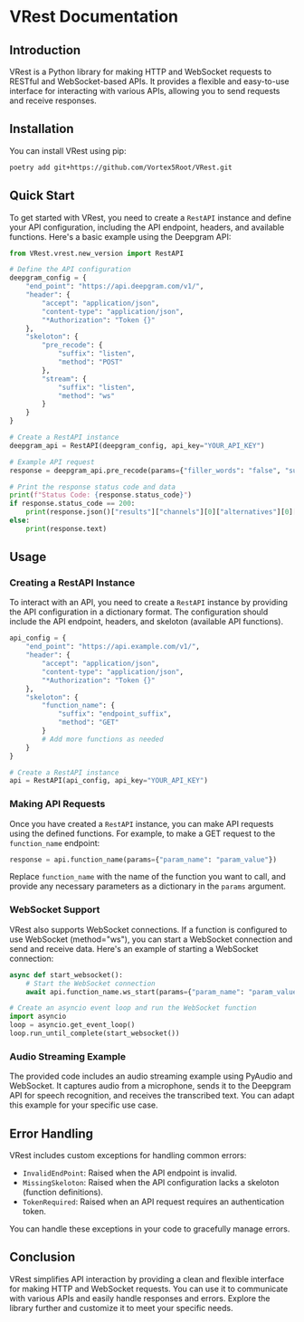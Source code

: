 # VRest Documentation

## Introduction

VRest is a Python library for making HTTP and WebSocket requests to RESTful and WebSocket-based APIs. It provides a flexible and easy-to-use interface for interacting with various APIs, allowing you to send requests and receive responses.

## Installation

You can install VRest using pip:

```bash
poetry add git+https://github.com/Vortex5Root/VRest.git
```

## Quick Start

To get started with VRest, you need to create a `RestAPI` instance and define your API configuration, including the API endpoint, headers, and available functions. Here's a basic example using the Deepgram API:

```python
from VRest.vrest.new_version import RestAPI

# Define the API configuration
deepgram_config = {
    "end_point": "https://api.deepgram.com/v1/",
    "header": {
        "accept": "application/json",
        "content-type": "application/json",
        "*Authorization": "Token {}"
    },
    "skeloton": {
        "pre_recode": {
            "suffix": "listen",
            "method": "POST"
        },
        "stream": {
            "suffix": "listen",
            "method": "ws"
        }
    }
}

# Create a RestAPI instance
deepgram_api = RestAPI(deepgram_config, api_key="YOUR_API_KEY")

# Example API request
response = deepgram_api.pre_recode(params={"filler_words": "false", "summarize": "v2"}, json={"url": "https://static.deepgram.com/examples/interview_speech-analytics.wav"})

# Print the response status code and data
print(f"Status Code: {response.status_code}")
if response.status_code == 200:
    print(response.json()["results"]["channels"][0]["alternatives"][0]["transcript"])
else:
    print(response.text)
```

## Usage

### Creating a RestAPI Instance

To interact with an API, you need to create a `RestAPI` instance by providing the API configuration in a dictionary format. The configuration should include the API endpoint, headers, and skeloton (available API functions).

```python
api_config = {
    "end_point": "https://api.example.com/v1/",
    "header": {
        "accept": "application/json",
        "content-type": "application/json",
        "*Authorization": "Token {}"
    },
    "skeloton": {
        "function_name": {
            "suffix": "endpoint_suffix",
            "method": "GET"
        }
        # Add more functions as needed
    }
}

# Create a RestAPI instance
api = RestAPI(api_config, api_key="YOUR_API_KEY")
```

### Making API Requests

Once you have created a `RestAPI` instance, you can make API requests using the defined functions. For example, to make a GET request to the `function_name` endpoint:

```python
response = api.function_name(params={"param_name": "param_value"})
```

Replace `function_name` with the name of the function you want to call, and provide any necessary parameters as a dictionary in the `params` argument.

### WebSocket Support

VRest also supports WebSocket connections. If a function is configured to use WebSocket (method="ws"), you can start a WebSocket connection and send and receive data. Here's an example of starting a WebSocket connection:

```python
async def start_websocket():
    # Start the WebSocket connection
    await api.function_name.ws_start(params={"param_name": "param_value"})

# Create an asyncio event loop and run the WebSocket function
import asyncio
loop = asyncio.get_event_loop()
loop.run_until_complete(start_websocket())
```

### Audio Streaming Example

The provided code includes an audio streaming example using PyAudio and WebSocket. It captures audio from a microphone, sends it to the Deepgram API for speech recognition, and receives the transcribed text. You can adapt this example for your specific use case.

## Error Handling

VRest includes custom exceptions for handling common errors:

- `InvalidEndPoint`: Raised when the API endpoint is invalid.
- `MissingSkeloton`: Raised when the API configuration lacks a skeloton (function definitions).
- `TokenRequired`: Raised when an API request requires an authentication token.

You can handle these exceptions in your code to gracefully manage errors.

## Conclusion

VRest simplifies API interaction by providing a clean and flexible interface for making HTTP and WebSocket requests. You can use it to communicate with various APIs and easily handle responses and errors. Explore the library further and customize it to meet your specific needs.